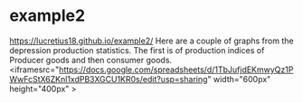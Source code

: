 # example2
https://lucretius18.github.io/example2/
Here are a couple of graphs from the depression production statistics. The first is of production indices of Producer goods and then consumer goods. 
<iframesrc="https://docs.google.com/spreadsheets/d/1TbJufjdEKmwyQz1PWwFcStX6ZKnl1xdPB3XGCU1KR0s/edit?usp=sharing" width="600px" height="400px" ></iframe>

